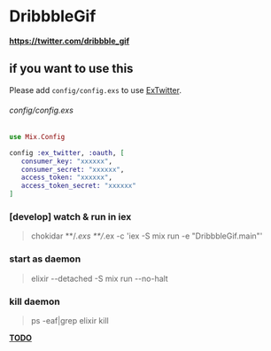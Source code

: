 DribbbleGif
===========

**https://twitter.com/dribbble_gif**


## if you want to use this
Please add `config/config.exs` to use [ExTwitter](https://github.com/parroty/extwitter).

###### config/config.exs
``` elixir 
use Mix.Config

config :ex_twitter, :oauth, [
   consumer_key: "xxxxxx",
   consumer_secret: "xxxxxx",
   access_token: "xxxxxx",
   access_token_secret: "xxxxxx"
]
```

### [develop] watch & run in iex
> chokidar **/*.exs **/*.ex -c 'iex -S mix run -e "DribbbleGif.main"'

### start as daemon
> elixir --detached -S mix run --no-halt

### kill daemon
> ps -eaf|grep elixir
> kill <PID>


**[TODO](https://github.com/entotsu/Dribbble-GIF-bot/blob/master/TODO.md)**
